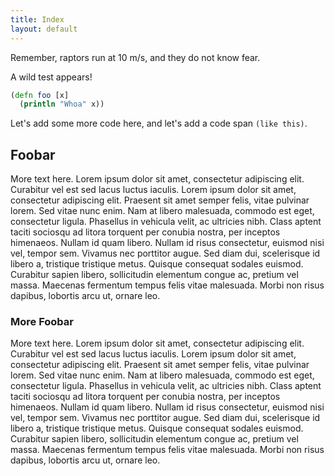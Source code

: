 ```yaml
---
title: Index
layout: default
---
```


Remember, raptors run at 10 m/s, and they do not know fear.

A wild test appears!

```clojure
(defn foo [x]
  (println "Whoa" x))
```

Let's add some more code here, and let's add a code span `(like
this)`.

## Foobar

More text here. Lorem ipsum dolor sit amet, consectetur adipiscing
elit. Curabitur vel est sed lacus luctus iaculis. Lorem ipsum dolor
sit amet, consectetur adipiscing elit. Praesent sit amet semper felis,
vitae pulvinar lorem. Sed vitae nunc enim. Nam at libero malesuada,
commodo est eget, consectetur ligula. Phasellus in vehicula velit, ac
ultricies nibh. Class aptent taciti sociosqu ad litora torquent per
conubia nostra, per inceptos himenaeos. Nullam id quam libero. Nullam
id risus consectetur, euismod nisi vel, tempor sem. Vivamus nec
porttitor augue. Sed diam dui, scelerisque id libero a, tristique
tristique metus. Quisque consequat sodales euismod. Curabitur sapien
libero, sollicitudin elementum congue ac, pretium vel massa. Maecenas
fermentum tempus felis vitae malesuada. Morbi non risus dapibus,
lobortis arcu ut, ornare leo.

### More Foobar

More text here. Lorem ipsum dolor sit amet, consectetur adipiscing
elit. Curabitur vel est sed lacus luctus iaculis. Lorem ipsum dolor
sit amet, consectetur adipiscing elit. Praesent sit amet semper felis,
vitae pulvinar lorem. Sed vitae nunc enim. Nam at libero malesuada,
commodo est eget, consectetur ligula. Phasellus in vehicula velit, ac
ultricies nibh. Class aptent taciti sociosqu ad litora torquent per
conubia nostra, per inceptos himenaeos. Nullam id quam libero. Nullam
id risus consectetur, euismod nisi vel, tempor sem. Vivamus nec
porttitor augue. Sed diam dui, scelerisque id libero a, tristique
tristique metus. Quisque consequat sodales euismod. Curabitur sapien
libero, sollicitudin elementum congue ac, pretium vel massa. Maecenas
fermentum tempus felis vitae malesuada. Morbi non risus dapibus,
lobortis arcu ut, ornare leo.
